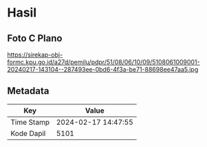# Hasil

## Foto C Plano

https://sirekap-obj-formc.kpu.go.id/a27d/pemilu/pdpr/51/08/06/10/09/5108061009001-20240217-143104--287493ee-0bd6-4f3a-be71-88698ee47aa5.jpg


## Metadata

| Key        | Value               |
| ---------- | ------------------- |
| Time Stamp | 2024-02-17 14:47:55 |
| Kode Dapil | 5101                |



